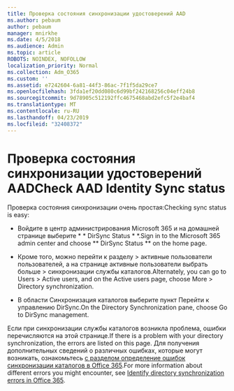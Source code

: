 ```yaml
---
title: Проверка состояния синхронизации удостоверений AAD
ms.author: pebaum
author: pebaum
manager: mnirkhe
ms.date: 4/5/2018
ms.audience: Admin
ms.topic: article
ROBOTS: NOINDEX, NOFOLLOW
localization_priority: Normal
ms.collection: Adm_O365
ms.custom: ''
ms.assetid: e7242604-6a81-44f3-86ac-7f1f5da29ce7
ms.openlocfilehash: 3fda1ef20dd080c6d99bf242168256c04eff24b8
ms.sourcegitcommit: 9d78905c512192ffc4675468abd2efc5f2e4baf4
ms.translationtype: MT
ms.contentlocale: ru-RU
ms.lasthandoff: 04/23/2019
ms.locfileid: "32408372"
---
```

# <a name="check-aad-identity-sync-status"></a><span data-ttu-id="c5a9d-102">Проверка состояния синхронизации удостоверений AAD</span><span class="sxs-lookup"><span data-stu-id="c5a9d-102">Check AAD Identity Sync status</span></span>

<span data-ttu-id="c5a9d-103">Проверка состояния синхронизации очень простая:</span><span class="sxs-lookup"><span data-stu-id="c5a9d-103">Checking sync status is easy:</span></span> 
  
- <span data-ttu-id="c5a9d-104">Войдите в центр администрирования Microsoft 365 и на домашней странице выберите \* \* DirSync Status \* \*.</span><span class="sxs-lookup"><span data-stu-id="c5a9d-104">Sign in to the Microsoft 365 admin center and choose \*\* DirSync Status \*\* on the home page.</span></span> 
    
- <span data-ttu-id="c5a9d-105">Кроме того, можно перейти к разделу \> активные пользователи пользователей, а на странице активные пользователи выбрать больше \> синхронизации службы каталогов.</span><span class="sxs-lookup"><span data-stu-id="c5a9d-105">Alternately, you can go to Users \> Active users, and on the Active users page, choose More \> Directory synchronization.</span></span>
    
- <span data-ttu-id="c5a9d-106">В области Синхронизация каталогов выберите пункт Перейти к управлению DirSync.</span><span class="sxs-lookup"><span data-stu-id="c5a9d-106">On the Directory Synchronization pane, choose Go to DirSync management.</span></span> 
    
<span data-ttu-id="c5a9d-107">Если при синхронизации службы каталогов возникла проблема, ошибки перечисляются на этой странице.</span><span class="sxs-lookup"><span data-stu-id="c5a9d-107">If there is a problem with your directory synchronization, the errors are listed on this page.</span></span> <span data-ttu-id="c5a9d-108">Для получения дополнительных сведений о различных ошибках, которые могут возникать, ознакомьтесь [с разделом определение ошибок синхронизации каталогов в Office 365](https://support.office.com/article/b4fc07a5-97ea-4ca6-9692-108acab74067).</span><span class="sxs-lookup"><span data-stu-id="c5a9d-108">For more information about different errors you might encounter, see [Identify directory synchronization errors in Office 365](https://support.office.com/article/b4fc07a5-97ea-4ca6-9692-108acab74067).</span></span>
  

